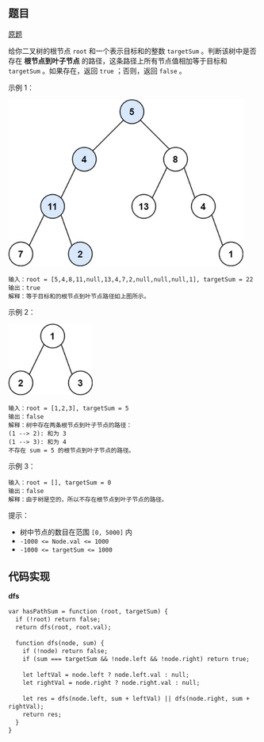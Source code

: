 ## 题目

[原题](https://leetcode-cn.com/problems/path-sum)

给你二叉树的根节点 `root` 和一个表示目标和的整数 `targetSum` 。判断该树中是否存在 **根节点到叶子节点** 的路径，这条路径上所有节点值相加等于目标和 `targetSum` 。如果存在，返回 `true` ；否则，返回 `false` 。

 

示例 1：

<img src="112. 路径总和.assets/001.png" alt="001" style="zoom:80%;" />

```
输入：root = [5,4,8,11,null,13,4,7,2,null,null,null,1], targetSum = 22
输出：true
解释：等于目标和的根节点到叶节点路径如上图所示。
```

示例 2：

<img src="112. 路径总和.assets/002.png" alt="002" style="zoom:80%;" />

```
输入：root = [1,2,3], targetSum = 5
输出：false
解释：树中存在两条根节点到叶子节点的路径：
(1 --> 2): 和为 3
(1 --> 3): 和为 4
不存在 sum = 5 的根节点到叶子节点的路径。
```


示例 3：

```
输入：root = [], targetSum = 0
输出：false
解释：由于树是空的，所以不存在根节点到叶子节点的路径。
```

提示：

* 树中节点的数目在范围 `[0, 5000]` 内
* `-1000 <= Node.val <= 1000`
* `-1000 <= targetSum <= 1000`



## 代码实现

**dfs**

```
var hasPathSum = function (root, targetSum) {
  if (!root) return false;
  return dfs(root, root.val);

  function dfs(node, sum) {
    if (!node) return false;
    if (sum === targetSum && !node.left && !node.right) return true;

    let leftVal = node.left ? node.left.val : null;
    let rightVal = node.right ? node.right.val : null;

    let res = dfs(node.left, sum + leftVal) || dfs(node.right, sum + rightVal);
    return res;
  }
}
```

